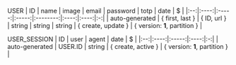 USER
| ID | name | image | email | password | totp | date | $ |
|:--:|:----:|:-----:|:-----:|:--------:|:----:|:----:|:-:|
| auto-generated | { first, last } | { ID, url } | string | string | string | { create, update } | { version: **1**, partition } |

USER_SESSION
| ID | user | agent | date | $ |
|:--:|:----:|:-----:|:----:|:-:|
| auto-generated | USER.ID | string | { create, active } | { version: **1**, partition } |
